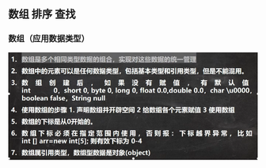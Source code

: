 ## 数组 排序 查找
### 数组（应用数据类型）
![输入图片说明](/imgs/2024-07-10/UZ2FF6g3qn2Ikpkt.png)
<!--stackedit_data:
eyJoaXN0b3J5IjpbMjEwNDY5ODA3NCwtMTk2MDgxNTk2NCwxND
QwNzI2NDY3XX0=
-->